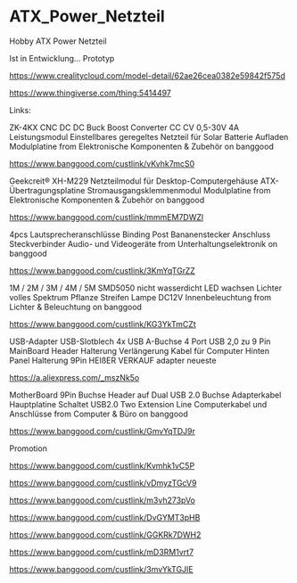 # ATX_Power_Netzteil
Hobby ATX Power Netzteil

Ist in Entwicklung... Prototyp

https://www.crealitycloud.com/model-detail/62ae26cea0382e59842f575d

https://www.thingiverse.com/thing:5414497




Links:

ZK-4KX CNC DC DC Buck Boost Converter CC CV 0,5-30V 4A Leistungsmodul Einstellbares geregeltes Netzteil für Solar Batterie Aufladen Modulplatine from Elektronische Komponenten & Zubehör on banggood

https://www.banggood.com/custlink/vKvhk7mcS0


Geekcreit® XH-M229 Netzteilmodul für Desktop-Computergehäuse ATX-Übertragungsplatine Stromausgangsklemmenmodul Modulplatine from Elektronische Komponenten & Zubehör on banggood

https://www.banggood.com/custlink/mmmEM7DWZl


4pcs Lautsprecheranschlüsse Binding Post Bananenstecker Anschluss Steckverbinder Audio- und Videogeräte from Unterhaltungselektronik on banggood

https://www.banggood.com/custlink/3KmYqTGrZZ

1M / 2M / 3M / 4M / 5M SMD5050 nicht wasserdicht LED wachsen Lichter volles Spektrum Pflanze Streifen Lampe DC12V Innenbeleuchtung from Lichter & Beleuchtung on banggood

https://www.banggood.com/custlink/KG3YkTmCZt


USB-Adapter
USB-Slotblech 4x USB A-Buchse
4 Port USB 2,0 zu 9 Pin MainBoard Header Halterung Verlängerung Kabel für Computer Hinten Panel Halterung 9Pin HEIßER VERKAUF adapter neueste

https://a.aliexpress.com/_mszNk5o


MotherBoard 9Pin Buchse Header auf Dual USB 2.0 Buchse Adapterkabel Hauptplatine Schaltet USB2.0 Two Extension Line Computerkabel und Anschlüsse from Computer & Büro on banggood

https://www.banggood.com/custlink/GmvYqTDJ9r





Promotion

https://www.banggood.com/custlink/Kvmhk1vC5P

https://www.banggood.com/custlink/vDmyzTGcV9

https://www.banggood.com/custlink/m3vh273pVo

https://www.banggood.com/custlink/DvGYMT3pHB

https://www.banggood.com/custlink/GGKRk7DWH2

https://www.banggood.com/custlink/mD3RM1vrt7

https://www.banggood.com/custlink/3mvYkTGJIE
